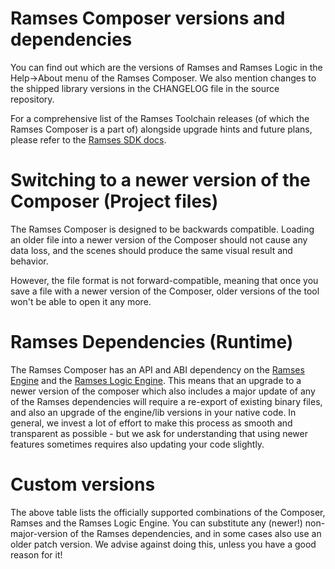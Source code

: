 <!--
SPDX-License-Identifier: MPL-2.0

This file is part of Ramses Composer
(see https://github.com/GENIVI/ramses-composer-docs).

This Source Code Form is subject to the terms of the Mozilla Public License, v. 2.0.
If a copy of the MPL was not distributed with this file, You can obtain one at http://mozilla.org/MPL/2.0/.
-->

# Ramses Composer versions and dependencies

You can find out which are the versions of Ramses and Ramses Logic in the Help->About menu of the Ramses Composer.
We also mention changes to the shipped library versions in the CHANGELOG file in the source repository.

For a comprehensive list of the Ramses Toolchain releases (of which the Ramses Composer is a part of)
alongside upgrade hints and future plans, please refer to the
[Ramses SDK docs](https://ramses-sdk.readthedocs.io/en/latest/versions.html).

# Switching to a newer version of the Composer (Project files)

The Ramses Composer is designed to be backwards compatible. Loading an older file into a newer version of the Composer
should not cause any data loss, and the scenes should produce the same visual result and behavior.

However, the file format is not forward-compatible, meaning that once you save a file with a newer version of the Composer,
older versions of the tool won't be able to open it any more.

# Ramses Dependencies (Runtime)

The Ramses Composer has an API and ABI dependency on the [Ramses Engine](https://github.com/GENIVI/ramses) and
the [Ramses Logic Engine](https://github.com/GENIVI/ramses-logic). This means that an upgrade to a newer version
of the composer which also includes a major update of any of the Ramses dependencies will require a re-export
of existing binary files, and also an upgrade of the engine/lib versions in your native code. In general, we invest
a lot of effort to make this process as smooth and transparent as possible - but we ask for understanding that using
newer features sometimes requires also updating your code slightly.

# Custom versions

The above table lists the officially supported combinations of the Composer, Ramses and the Ramses Logic Engine.
You can substitute any (newer!) non-major-version of the Ramses dependencies, and in some cases also use an older
patch version. We advise against doing this, unless you have a good reason for it!
